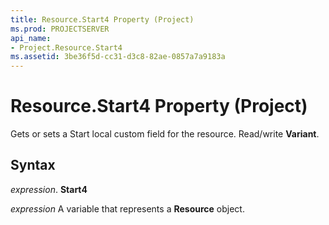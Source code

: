 ```yaml
---
title: Resource.Start4 Property (Project)
ms.prod: PROJECTSERVER
api_name:
- Project.Resource.Start4
ms.assetid: 3be36f5d-cc31-d3c8-82ae-0857a7a9183a
---
```



# Resource.Start4 Property (Project)

Gets or sets a Start local custom field for the resource. Read/write  **Variant**.


## Syntax

 _expression_. **Start4**

 _expression_ A variable that represents a **Resource** object.


